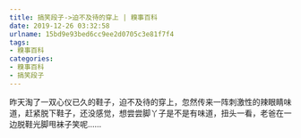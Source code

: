 ```yaml
---
title: 搞笑段子->迫不及待的穿上 | 糗事百科
date: 2019-12-26 03:32:58
urlname: 15bd9e93bed6cc9ee2d0705c3e81f7f4
tags: 
- 糗事百科
categories:
- 糗事百科
- 搞笑段子
---
```

昨天淘了一双心仪已久的鞋子，迫不及待的穿上，忽然传来一阵刺激性的辣眼睛味道，赶紧脱下鞋子，还没感觉，想尝尝脚丫子是不是有味道，扭头一看，老爸在一边脱鞋光脚甩袜子笑呢……



